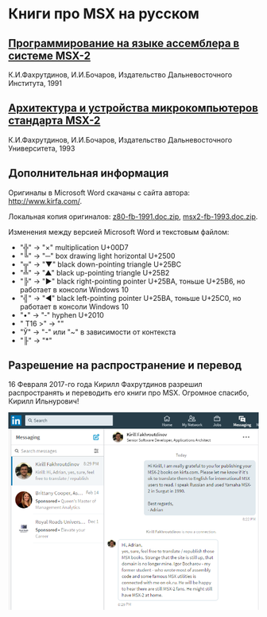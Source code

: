 ﻿Книги про MSX на русском
========================

## [Программирование на языке ассемблера в системе MSX-2](z80-fb-1991-ru.md)
К.И.Фахрутдинов, И.И.Бочаров, Издательство Дальневосточного Института, 1991

## [Архитектура и устройства микрокомпьютеров стандарта MSX-2](msx2-fb-1993-ru.md)
К.И.Фахрутдинов, И.И.Бочаров, Издательство Дальневосточного Университета, 1993


Дополнительная информация
-------------------------

Оригиналы в Microsoft Word скачаны с сайта автора: <http://www.kirfa.com/>.

Локальная копия оригиналов:
[z80-fb-1991.doc.zip](z80-fb-1991.doc.zip),
[msx2-fb-1993.doc.zip](msx2-fb-1993.doc.zip).

Изменения между версией Microsoft Word и текстовым файлом:

- "╬" -> "×" multiplication U+00D7
- "╚" -> "─" box drawing light horizontal U+2500
- "╦" -> "▼" black down-pointing triangle U+25BC
- "╩" -> "▲" black up-pointing triangle U+25B2
- "╠" -> "►" black right-pointing pointer U+25BA, тоньше U+25B6, но работает в консоли Windows 10
- "╣" -> "◄" black left-pointing pointer U+25BA, тоньше U+25C0, но работает в консоли Windows 10
- "•" -> "‐" hyphen U+2010
- " T16 >" -> ""
- "Ў" -> "-" или "~" в зависимости от контекста
- "╟" -> "*"


Разрешение на распространение и перевод
---------------------------------------

16 Февраля 2017-го года Кирилл Фахрутдинов разрешил распространять и переводить его книги про MSX.
Огромное спасибо, Кирилл Ильнурович!

![permission](permission.png)
